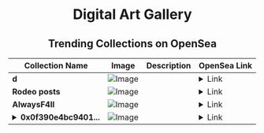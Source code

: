<div align="center">

# Digital Art Gallery

## Trending Collections on OpenSea

| Collection Name                       | Image                                                                                     | Description                       | OpenSea Link                                                                                          |
|---------------------------------------|-------------------------------------------------------------------------------------------|-----------------------------------|--------------------------------------------------------------------------------------------------------|
| **d** | ![Image](https://i.seadn.io/s/raw/files/f20d5b3ed93d4d69d0d04611050454f3.jpg?w=500&auto=format?w=200&auto=format) |  | <details><summary>Link</summary>[d](https://opensea.io/collection/d-7823)</details> |
| **Rodeo posts** | ![Image](https://i.seadn.io/s/raw/files/95835e47c87b386fd3d1473ad9960420.png?w=500&auto=format?w=200&auto=format) |  | <details><summary>Link</summary>[Rodeo posts](https://opensea.io/collection/rodeo-posts-13612)</details> |
| **AlwaysF4ll** | ![Image](https://i.seadn.io/s/raw/files/e75d7455cae92cf2806e6a6cb772a7cc.png?w=500&auto=format?w=200&auto=format) |  | <details><summary>Link</summary>[AlwaysF4ll](https://opensea.io/collection/alwaysf4ll)</details> |
| **<details><summary>0x0f390e4bc9401...</summary>0x0f390e4bc94012147046aff0a2e497c257b2e6c9</details>** | ![Image](https://i.seadn.io/s/raw/files/0120dbe70465f91ae019e541cba50a56.jpg?w=500&auto=format?w=200&auto=format) |  | <details><summary>Link</summary>[0x0f390e4bc94012147046aff0a2e497c257b2e6c9](https://opensea.io/collection/0x0f390e4bc94012147046aff0a2e497c257b2e6c9)</details> |

</div>